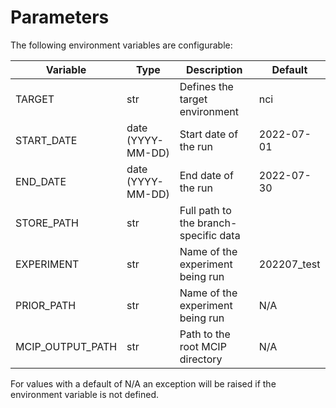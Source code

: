# Parameters

The following environment variables are configurable:

| Variable         | Type              | Description                           | Default     |
|------------------|-------------------|---------------------------------------|-------------|
| TARGET           | str               | Defines the target environment        | nci         |
| START_DATE       | date (YYYY-MM-DD) | Start date of the run                 | 2022-07-01  |
| END_DATE         | date (YYYY-MM-DD) | End date of the run                   | 2022-07-30  |
| STORE_PATH       | str               | Full path to the branch-specific data |             |
| EXPERIMENT       | str               | Name of the experiment being run      | 202207_test |
| PRIOR_PATH       | str               | Name of the experiment being run      | N/A         |
| MCIP_OUTPUT_PATH | str               | Path to the root MCIP directory       | N/A         |


For values with a default of N/A an exception will be raised if
the environment variable is not defined.